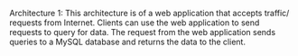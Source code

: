 Architecture 1: This architecture is of a web application that accepts traffic/ requests from Internet. Clients can use the web application to send requests to query for data. The request from the web application sends queries to a MySQL database and returns the data to the client.
